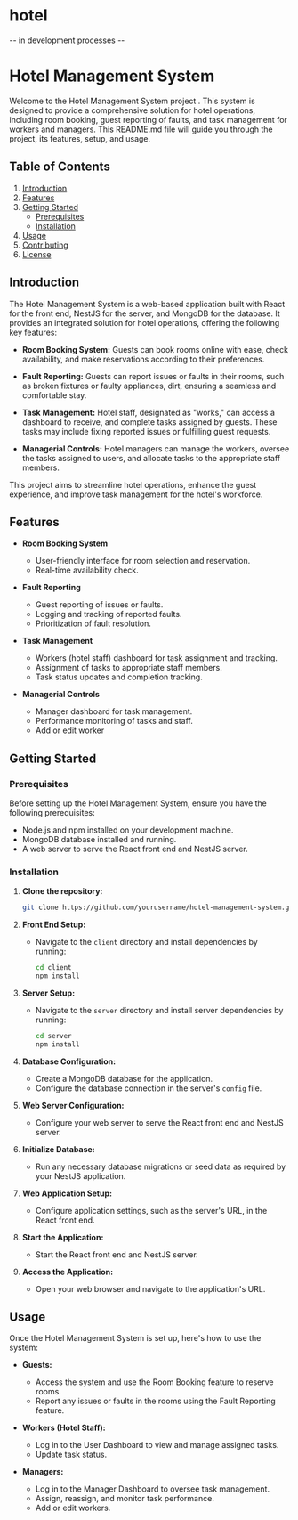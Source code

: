 # hotel
-- in development processes -- 

# Hotel Management System

Welcome to the Hotel Management System project . This system is designed to provide a comprehensive solution for hotel operations, including room booking, guest reporting of faults, and task management for workers and managers. This README.md file will guide you through the project, its features, setup, and usage.

## Table of Contents
1. [Introduction](#introduction)
2. [Features](#features)
3. [Getting Started](#getting-started)
    - [Prerequisites](#prerequisites)
    - [Installation](#installation)
4. [Usage](#usage)
5. [Contributing](#contributing)
6. [License](#license)

## Introduction

The Hotel Management System is a web-based application built with React for the front end, NestJS for the server, and MongoDB for the database. It provides an integrated solution for hotel operations, offering the following key features:

- **Room Booking System:** Guests can book rooms online with ease, check availability, and make reservations according to their preferences.

- **Fault Reporting:** Guests can report issues or faults in their rooms, such as broken fixtures or faulty appliances, dirt, ensuring a seamless and comfortable stay.

- **Task Management:** Hotel staff, designated as "works," can access a dashboard to receive, and complete tasks assigned by guests. These tasks may include fixing reported issues or fulfilling guest requests.

- **Managerial Controls:** Hotel managers can manage the workers, oversee the tasks assigned to users,  and allocate tasks to the appropriate staff members.

This project aims to streamline hotel operations, enhance the guest experience, and improve task management for the hotel's workforce.

## Features

- **Room Booking System**
    - User-friendly interface for room selection and reservation.
    - Real-time availability check.
        
- **Fault Reporting**
    - Guest reporting of issues or faults.
    - Logging and tracking of reported faults.
    - Prioritization of fault resolution.

- **Task Management**
    - Workers (hotel staff) dashboard for task assignment and tracking.
    - Assignment of tasks to appropriate staff members.
    - Task status updates and completion tracking.

- **Managerial Controls**
    - Manager dashboard for task management.
    - Performance monitoring of tasks and staff.
    - Add or edit worker


## Getting Started

### Prerequisites

Before setting up the Hotel Management System, ensure you have the following prerequisites:

- Node.js and npm installed on your development machine.
- MongoDB database installed and running.
- A web server to serve the React front end and NestJS server.

### Installation

1. **Clone the repository:**

    ```bash
    git clone https://github.com/yourusername/hotel-management-system.git
    ```

2. **Front End Setup:**
    - Navigate to the `client` directory and install dependencies by running:
      ```bash
      cd client
      npm install
      ```

3. **Server Setup:**
    - Navigate to the `server` directory and install server dependencies by running:
      ```bash
      cd server
      npm install
      ```
    
4. **Database Configuration:**
    - Create a MongoDB database for the application.
    - Configure the database connection in the server's `config` file.

5. **Web Server Configuration:**
    - Configure your web server to serve the React front end and NestJS server.

6. **Initialize Database:**
    - Run any necessary database migrations or seed data as required by your NestJS application.

7. **Web Application Setup:**
    - Configure application settings, such as the server's URL, in the React front end.

8. **Start the Application:**
    - Start the React front end and NestJS server.

9. **Access the Application:**
    - Open your web browser and navigate to the application's URL.

## Usage

Once the Hotel Management System is set up, here's how to use the system:

- **Guests:**
    - Access the system and use the Room Booking feature to reserve rooms.
    - Report any issues or faults in the rooms using the Fault Reporting feature.

- **Workers (Hotel Staff):**
    - Log in to the User Dashboard to view and manage assigned tasks.
    - Update task status.

- **Managers:**
    - Log in to the Manager Dashboard to oversee task management.
    - Assign, reassign, and monitor task performance.
    - Add or edit workers.




